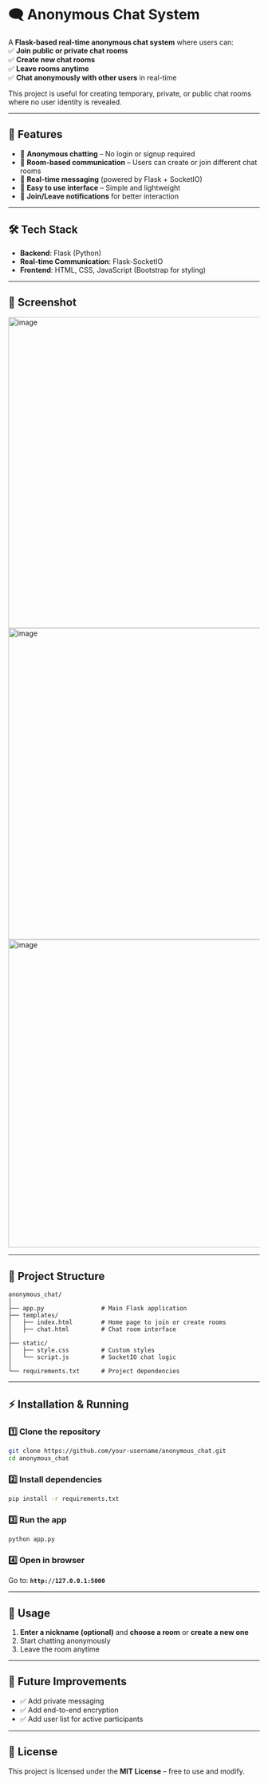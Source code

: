 # 🗨️ Anonymous Chat System

A **Flask-based real-time anonymous chat system** where users can:  
✅ **Join public or private chat rooms**  
✅ **Create new chat rooms**  
✅ **Leave rooms anytime**  
✅ **Chat anonymously with other users** in real-time  

This project is useful for creating temporary, private, or public chat rooms where no user identity is revealed.

---

## 🚀 Features
- 🔹 **Anonymous chatting** – No login or signup required  
- 🔹 **Room-based communication** – Users can create or join different chat rooms  
- 🔹 **Real-time messaging** (powered by Flask + SocketIO)  
- 🔹 **Easy to use interface** – Simple and lightweight  
- 🔹 **Join/Leave notifications** for better interaction  

---

## 🛠️ Tech Stack
- **Backend**: Flask (Python)  
- **Real-time Communication**: Flask-SocketIO  
- **Frontend**: HTML, CSS, JavaScript (Bootstrap for styling)  

---

## 📸 Screenshot

<img width="1365" height="624" alt="image" src="https://github.com/user-attachments/assets/4728a7b2-bdc6-422f-8200-55ca89b3a871" />

<img width="1358" height="625" alt="image" src="https://github.com/user-attachments/assets/52a76b30-6e01-428f-aabd-b33e5beecc3a" />

<img width="1364" height="618" alt="image" src="https://github.com/user-attachments/assets/8e3cdf5a-262a-40c2-af27-96c28b82e7cb" />

---

## 📂 Project Structure
```
anonymous_chat/
│
├── app.py                # Main Flask application
├── templates/
│   ├── index.html        # Home page to join or create rooms
│   ├── chat.html         # Chat room interface
│
├── static/
│   ├── style.css         # Custom styles
│   └── script.js         # SocketIO chat logic
│
└── requirements.txt      # Project dependencies
```

---

## ⚡ Installation & Running

### 1️⃣ Clone the repository
```bash
git clone https://github.com/your-username/anonymous_chat.git
cd anonymous_chat
```

### 2️⃣ Install dependencies
```bash
pip install -r requirements.txt
```

### 3️⃣ Run the app
```bash
python app.py
```

### 4️⃣ Open in browser  
Go to: **`http://127.0.0.1:5000`**

---

## 📝 Usage
1. **Enter a nickname (optional)** and **choose a room** or **create a new one**  
2. Start chatting anonymously  
3. Leave the room anytime  

---

## 🎯 Future Improvements
- ✅ Add private messaging  
- ✅ Add end-to-end encryption  
- ✅ Add user list for active participants  

---

## 📜 License
This project is licensed under the **MIT License** – free to use and modify.

